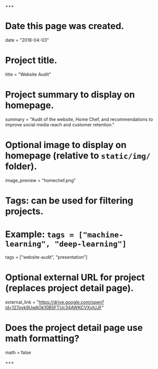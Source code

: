 +++
# Date this page was created.
date = "2018-04-03"

# Project title.
title = "Website Audit"

# Project summary to display on homepage.
summary = "Audit of the website, Home Chef, and recommendations to improve social media reach and customer retention."

# Optional image to display on homepage (relative to `static/img/` folder).
image_preview = "homechef.png"

# Tags: can be used for filtering projects.
# Example: `tags = ["machine-learning", "deep-learning"]`
tags = ["website-audit", "presentation"]

# Optional external URL for project (replaces project detail page).
external_link = "https://drive.google.com/open?id=127oyk9UwAOk10B5FTUc34AWKCVXvlUJF"

# Does the project detail page use math formatting?
math = false

+++

